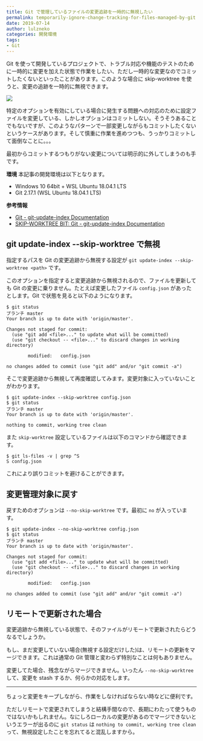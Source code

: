 ```yaml
---
title: Git で管理しているファイルの変更追跡を一時的に無視したい
permalink: temporarily-ignore-change-tracking-for-files-managed-by-git
date: 2019-07-14
author: lulzneko
categories: 開発環境
tags:
- Git
---
```


Git を使って開発しているプロジェクトで、トラブル対応や機能のテストのために一時的に変更を加えた状態で作業をしたい、ただし一時的な変更なのでコミットしたくないといったことがあります。このような場合に skip-worktree を使うと、変更の追跡を一時的に無視できます。

![](/articles/assets/lulzneko/develop/develop.jpg)


特定のオプションを有効にしている場合に発生する問題への対応のために設定ファイルを変更している、しかしオプションはコミットしない。そうそうあることでもないですが、このようなパターンで一部変更しながらもコミットしたくないというケースがあります。そして慎重に作業を進めつつも、うっかりコミットして面倒なことに。。。

最初からコミットするつもりがない変更については明示的に外してしまうのも手です。

**環境**
本記事の開発環境は以下となります。
- Windows 10 64bit + WSL Ubuntu 18.04.1 LTS
- Git 2.17.1 (WSL Ubuntu 18.04.1 LTS)

**参考情報**
- [Git - git-update-index Documentation](https://git-scm.com/docs/git-update-index)
- [SKIP-WORKTREE BIT: Git - git-update-index Documentation](https://git-scm.com/docs/git-update-index#_skip_worktree_bit)


## git update-index --skip-worktree で無視
指定するパスを Git の変更追跡から無視する設定が `git update-index --skip-worktree <path>` です。

このオプションを指定すると変更追跡から無視されるので、ファイルを更新しても Git の変更に乗りません。たとえば変更したファイル `config.json` があったとします。Git で状態を見ると以下のようになります。
```console
$ git status
ブランチ master
Your branch is up to date with 'origin/master'.

Changes not staged for commit:
  (use "git add <file>..." to update what will be committed)
  (use "git checkout -- <file>..." to discard changes in working directory)

        modified:   config.json

no changes added to commit (use "git add" and/or "git commit -a")
```

そこで変更追跡から無視して再度確認してみます。変更対象に入っていないことがわかります。
```console
$ git update-index --skip-worktree config.json
$ git status
ブランチ master
Your branch is up to date with 'origin/master'.

nothing to commit, working tree clean
```

また `skip-worktree` 設定しているファイルは以下のコマンドから確認できます。
```console
$ git ls-files -v | grep ^S
S config.json
```

これにより誤りコミットを避けることができます。


## 変更管理対象に戻す
戻すためのオプションは `--no-skip-worktree` です。最初に `no` が入っています。
```console
$ git update-index --no-skip-worktree config.json
$ git status
ブランチ master
Your branch is up to date with 'origin/master'.

Changes not staged for commit:
  (use "git add <file>..." to update what will be committed)
  (use "git checkout -- <file>..." to discard changes in working directory)

        modified:   config.json

no changes added to commit (use "git add" and/or "git commit -a")
```


## リモートで更新された場合
変更追跡から無視している状態で、そのファイルがリモートで更新されたらどうなるでしょうか。

もし、まだ変更していない場合(無視する設定だけした)は、リモートの更新をマージできます。これは通常の Git 管理と変わらず特別なことは何もありません。

変更してた場合、残念ながらマージできません。いったん `--no-skip-worktree` して、変更を stash するか、何らかの対応をします。



----

ちょっと変更をキープしながら、作業をしなければならない時などに便利です。

ただしリモートで変更されてしまうと結構手間なので、長期にわたって使うものではないかもしれません。なにしろローカルの変更があるのでマージできないというエラーが出るのに `git status` は `nothing to commit, working tree clean` って、無視設定したことを忘れてると混乱しますから。

